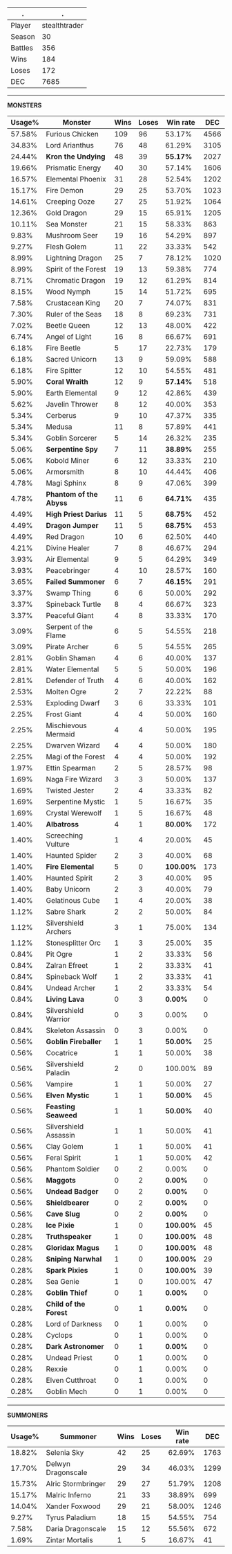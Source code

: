 .|.
|-|-
Player|stealthtrader
Season|30
Battles|356
Wins|184
Loses|172
DEC|7685

---
**MONSTERS**

Usage%|Monster|Wins|Loses|Win rate|DEC|
-|-|-|-|-|-|
57.58%|Furious Chicken|109|96|53.17%|4566|
34.83%|Lord Arianthus|76|48|61.29%|3105|
24.44%|**Kron the Undying**|48|39|**55.17%**|2027|
19.66%|Prismatic Energy|40|30|57.14%|1606|
16.57%|Elemental Phoenix|31|28|52.54%|1202|
15.17%|Fire Demon|29|25|53.70%|1023|
14.61%|Creeping Ooze|27|25|51.92%|1064|
12.36%|Gold Dragon|29|15|65.91%|1205|
10.11%|Sea Monster|21|15|58.33%|863|
9.83%|Mushroom Seer|19|16|54.29%|897|
9.27%|Flesh Golem|11|22|33.33%|542|
8.99%|Lightning Dragon|25|7|78.12%|1020|
8.99%|Spirit of the Forest|19|13|59.38%|774|
8.71%|Chromatic Dragon|19|12|61.29%|814|
8.15%|Wood Nymph|15|14|51.72%|695|
7.58%|Crustacean King|20|7|74.07%|831|
7.30%|Ruler of the Seas|18|8|69.23%|731|
7.02%|Beetle Queen|12|13|48.00%|422|
6.74%|Angel of Light|16|8|66.67%|691|
6.18%|Fire Beetle|5|17|22.73%|179|
6.18%|Sacred Unicorn|13|9|59.09%|588|
6.18%|Fire Spitter|12|10|54.55%|481|
5.90%|**Coral Wraith**|12|9|**57.14%**|518|
5.90%|Earth Elemental|9|12|42.86%|439|
5.62%|Javelin Thrower|8|12|40.00%|353|
5.34%|Cerberus|9|10|47.37%|335|
5.34%|Medusa|11|8|57.89%|441|
5.34%|Goblin Sorcerer|5|14|26.32%|235|
5.06%|**Serpentine Spy**|7|11|**38.89%**|255|
5.06%|Kobold Miner|6|12|33.33%|210|
5.06%|Armorsmith|8|10|44.44%|406|
4.78%|Magi Sphinx|8|9|47.06%|399|
4.78%|**Phantom of the Abyss**|11|6|**64.71%**|435|
4.49%|**High Priest Darius**|11|5|**68.75%**|452|
4.49%|**Dragon Jumper**|11|5|**68.75%**|453|
4.49%|Red Dragon|10|6|62.50%|440|
4.21%|Divine Healer|7|8|46.67%|294|
3.93%|Air Elemental|9|5|64.29%|349|
3.93%|Peacebringer|4|10|28.57%|160|
3.65%|**Failed Summoner**|6|7|**46.15%**|291|
3.37%|Swamp Thing|6|6|50.00%|292|
3.37%|Spineback Turtle|8|4|66.67%|323|
3.37%|Peaceful Giant|4|8|33.33%|170|
3.09%|Serpent of the Flame|6|5|54.55%|218|
3.09%|Pirate Archer|6|5|54.55%|265|
2.81%|Goblin Shaman|4|6|40.00%|137|
2.81%|Water Elemental|5|5|50.00%|196|
2.81%|Defender of Truth|4|6|40.00%|162|
2.53%|Molten Ogre|2|7|22.22%|88|
2.53%|Exploding Dwarf|3|6|33.33%|101|
2.25%|Frost Giant|4|4|50.00%|160|
2.25%|Mischievous Mermaid|4|4|50.00%|195|
2.25%|Dwarven Wizard|4|4|50.00%|180|
2.25%|Magi of the Forest|4|4|50.00%|192|
1.97%|Ettin Spearman|2|5|28.57%|98|
1.69%|Naga Fire Wizard|3|3|50.00%|137|
1.69%|Twisted Jester|2|4|33.33%|82|
1.69%|Serpentine Mystic|1|5|16.67%|35|
1.69%|Crystal Werewolf|1|5|16.67%|48|
1.40%|**Albatross**|4|1|**80.00%**|172|
1.40%|Screeching Vulture|1|4|20.00%|45|
1.40%|Haunted Spider|2|3|40.00%|68|
1.40%|**Fire Elemental**|5|0|**100.00%**|173|
1.40%|Haunted Spirit|2|3|40.00%|95|
1.40%|Baby Unicorn|2|3|40.00%|79|
1.40%|Gelatinous Cube|1|4|20.00%|38|
1.12%|Sabre Shark|2|2|50.00%|84|
1.12%|Silvershield Archers|3|1|75.00%|134|
1.12%|Stonesplitter Orc|1|3|25.00%|35|
0.84%|Pit Ogre|1|2|33.33%|56|
0.84%|Zalran Efreet|1|2|33.33%|41|
0.84%|Spineback Wolf|1|2|33.33%|41|
0.84%|Undead Archer|1|2|33.33%|54|
0.84%|**Living Lava**|0|3|**0.00%**|0|
0.84%|Silvershield Warrior|0|3|0.00%|0|
0.84%|Skeleton Assassin|0|3|0.00%|0|
0.56%|**Goblin Fireballer**|1|1|**50.00%**|25|
0.56%|Cocatrice|1|1|50.00%|38|
0.56%|Silvershield Paladin|2|0|100.00%|89|
0.56%|Vampire|1|1|50.00%|27|
0.56%|**Elven Mystic**|1|1|**50.00%**|45|
0.56%|**Feasting Seaweed**|1|1|**50.00%**|40|
0.56%|Silvershield Assassin|1|1|50.00%|41|
0.56%|Clay Golem|1|1|50.00%|41|
0.56%|Feral Spirit|1|1|50.00%|42|
0.56%|Phantom Soldier|0|2|0.00%|0|
0.56%|**Maggots**|0|2|**0.00%**|0|
0.56%|**Undead Badger**|0|2|**0.00%**|0|
0.56%|**Shieldbearer**|0|2|**0.00%**|0|
0.56%|**Cave Slug**|0|2|**0.00%**|0|
0.28%|**Ice Pixie**|1|0|**100.00%**|45|
0.28%|**Truthspeaker**|1|0|**100.00%**|48|
0.28%|**Gloridax Magus**|1|0|**100.00%**|48|
0.28%|**Sniping Narwhal**|1|0|**100.00%**|29|
0.28%|**Spark Pixies**|1|0|**100.00%**|39|
0.28%|Sea Genie|1|0|100.00%|47|
0.28%|**Goblin Thief**|0|1|**0.00%**|0|
0.28%|**Child of the Forest**|0|1|**0.00%**|0|
0.28%|Lord of Darkness|0|1|0.00%|0|
0.28%|Cyclops|0|1|0.00%|0|
0.28%|**Dark Astronomer**|0|1|**0.00%**|0|
0.28%|Undead Priest|0|1|0.00%|0|
0.28%|Rexxie|0|1|0.00%|0|
0.28%|Elven Cutthroat|0|1|0.00%|0|
0.28%|Goblin Mech|0|1|0.00%|0|

---
**SUMMONERS**

Usage%|Summoner|Wins|Loses|Win rate|DEC|
-|-|-|-|-|-|
18.82%|Selenia Sky|42|25|62.69%|1763|
17.70%|Delwyn Dragonscale|29|34|46.03%|1299|
15.73%|Alric Stormbringer|29|27|51.79%|1208|
15.17%|Malric Inferno|21|33|38.89%|699|
14.04%|Xander Foxwood|29|21|58.00%|1246|
9.27%|Tyrus Paladium|18|15|54.55%|754|
7.58%|Daria Dragonscale|15|12|55.56%|672|
1.69%|Zintar Mortalis|1|5|16.67%|41|
